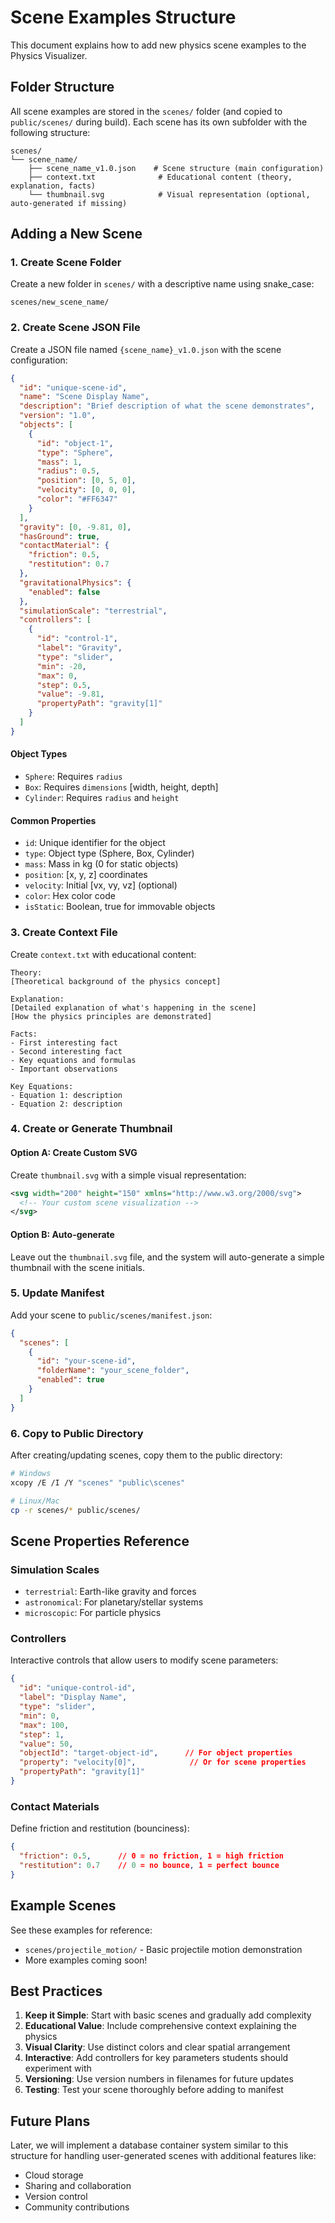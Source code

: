# Scene Examples Structure

This document explains how to add new physics scene examples to the Physics Visualizer.

## Folder Structure

All scene examples are stored in the `scenes/` folder (and copied to `public/scenes/` during build). Each scene has its own subfolder with the following structure:

```
scenes/
└── scene_name/
    ├── scene_name_v1.0.json    # Scene structure (main configuration)
    ├── context.txt              # Educational content (theory, explanation, facts)
    └── thumbnail.svg            # Visual representation (optional, auto-generated if missing)
```

## Adding a New Scene

### 1. Create Scene Folder

Create a new folder in `scenes/` with a descriptive name using snake_case:
```
scenes/new_scene_name/
```

### 2. Create Scene JSON File

Create a JSON file named `{scene_name}_v1.0.json` with the scene configuration:

```json
{
  "id": "unique-scene-id",
  "name": "Scene Display Name",
  "description": "Brief description of what the scene demonstrates",
  "version": "1.0",
  "objects": [
    {
      "id": "object-1",
      "type": "Sphere",
      "mass": 1,
      "radius": 0.5,
      "position": [0, 5, 0],
      "velocity": [0, 0, 0],
      "color": "#FF6347"
    }
  ],
  "gravity": [0, -9.81, 0],
  "hasGround": true,
  "contactMaterial": {
    "friction": 0.5,
    "restitution": 0.7
  },
  "gravitationalPhysics": {
    "enabled": false
  },
  "simulationScale": "terrestrial",
  "controllers": [
    {
      "id": "control-1",
      "label": "Gravity",
      "type": "slider",
      "min": -20,
      "max": 0,
      "step": 0.5,
      "value": -9.81,
      "propertyPath": "gravity[1]"
    }
  ]
}
```

#### Object Types
- `Sphere`: Requires `radius`
- `Box`: Requires `dimensions` [width, height, depth]
- `Cylinder`: Requires `radius` and `height`

#### Common Properties
- `id`: Unique identifier for the object
- `type`: Object type (Sphere, Box, Cylinder)
- `mass`: Mass in kg (0 for static objects)
- `position`: [x, y, z] coordinates
- `velocity`: Initial [vx, vy, vz] (optional)
- `color`: Hex color code
- `isStatic`: Boolean, true for immovable objects

### 3. Create Context File

Create `context.txt` with educational content:

```
Theory:
[Theoretical background of the physics concept]

Explanation:
[Detailed explanation of what's happening in the scene]
[How the physics principles are demonstrated]

Facts:
- First interesting fact
- Second interesting fact
- Key equations and formulas
- Important observations

Key Equations:
- Equation 1: description
- Equation 2: description
```

### 4. Create or Generate Thumbnail

#### Option A: Create Custom SVG
Create `thumbnail.svg` with a simple visual representation:

```svg
<svg width="200" height="150" xmlns="http://www.w3.org/2000/svg">
  <!-- Your custom scene visualization -->
</svg>
```

#### Option B: Auto-generate
Leave out the `thumbnail.svg` file, and the system will auto-generate a simple thumbnail with the scene initials.

### 5. Update Manifest

Add your scene to `public/scenes/manifest.json`:

```json
{
  "scenes": [
    {
      "id": "your-scene-id",
      "folderName": "your_scene_folder",
      "enabled": true
    }
  ]
}
```

### 6. Copy to Public Directory

After creating/updating scenes, copy them to the public directory:

```bash
# Windows
xcopy /E /I /Y "scenes" "public\scenes"

# Linux/Mac
cp -r scenes/* public/scenes/
```

## Scene Properties Reference

### Simulation Scales
- `terrestrial`: Earth-like gravity and forces
- `astronomical`: For planetary/stellar systems
- `microscopic`: For particle physics

### Controllers
Interactive controls that allow users to modify scene parameters:

```json
{
  "id": "unique-control-id",
  "label": "Display Name",
  "type": "slider",
  "min": 0,
  "max": 100,
  "step": 1,
  "value": 50,
  "objectId": "target-object-id",      // For object properties
  "property": "velocity[0]",            // Or for scene properties
  "propertyPath": "gravity[1]"
}
```

### Contact Materials
Define friction and restitution (bounciness):

```json
{
  "friction": 0.5,      // 0 = no friction, 1 = high friction
  "restitution": 0.7    // 0 = no bounce, 1 = perfect bounce
}
```

## Example Scenes

See these examples for reference:
- `scenes/projectile_motion/` - Basic projectile motion demonstration
- More examples coming soon!

## Best Practices

1. **Keep it Simple**: Start with basic scenes and gradually add complexity
2. **Educational Value**: Include comprehensive context explaining the physics
3. **Visual Clarity**: Use distinct colors and clear spatial arrangement
4. **Interactive**: Add controllers for key parameters students should experiment with
5. **Versioning**: Use version numbers in filenames for future updates
6. **Testing**: Test your scene thoroughly before adding to manifest

## Future Plans

Later, we will implement a database container system similar to this structure for handling user-generated scenes with additional features like:
- Cloud storage
- Sharing and collaboration
- Version control
- Community contributions
